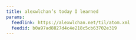 ```yaml
---
title: alexwlchan’s today I learned
params:
  feedlink: https://alexwlchan.net/til/atom.xml
  feedid: b0a97ad8827d4c4e218c5cb63702e319
---
```


